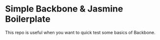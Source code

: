 # Simple Backbone & Jasmine Boilerplate

This repo is useful when you want to quick test some basics of Backbone.